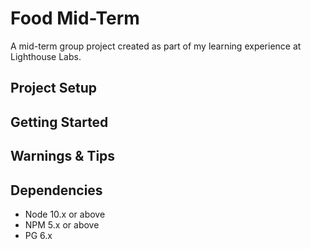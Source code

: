 Food Mid-Term
=========
A mid-term group project created as part of my learning experience at Lighthouse
Labs.

## Project Setup


## Getting Started


## Warnings & Tips


## Dependencies

- Node 10.x or above
- NPM 5.x or above
- PG 6.x
